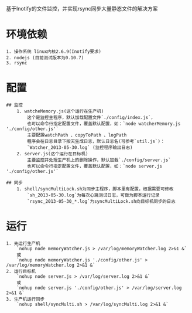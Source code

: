 基于Inotify的文件监控，并实现rsync同步大量静态文件的解决方案

# 环境依赖
	1. 操作系统 linux内核2.6.9(Inotify要求)
	2. nodejs (目前测试版本为0.10.7)
	3. rsync

# 配置
	## 监控
		1. watcheMemory.js(这个运行在生产机)
			这个是监控主程序，默认加载配置文件`./config/index.js`，
			也可以命令行指定配置文件，覆盖默认配置，如：`node watcherMemory.js './config/other.js'`
			主要配置watchPath 、copyToPath 、logPath
			程序会在日志目录下按天生成日志，默认日志名(可参考`util.js`)：
			`Watcher_2013-05-30.log` (监控程序输出日志)
		2. server.js(这个运行在目标机)
			主要监控并处理生产机上的删除操作，默认加载`./config/server.js`
			也可以命令行指定配置文件，覆盖默认配置，如：`node server.js './config/other.js'`

	## 同步
		1. shell/syncMultiLock.sh为同步主程序，脚本里有配置，根据需要可修改
			`sh_2013-05-30.log`为每次心跳测试日志，可做为脚本运行记录
			`rsync_2013-05-30_*.log`为syncMultiLock.sh向目标机同步的日志

# 运行
	1. 先运行生产机
		`nohup node memoryWatcher.js > /var/log/memoryWatcher.log 2>&1 &`
		或
		`nohup node memoryWatcher.js './config/other.js' > /var/log/memoryWatcher.log 2>&1 &`
	2. 运行目标机
		`nohup node server.js > /var/log/server.log 2>&1 &`
		或
		`nohup node server.js './config/other.js' > /var/log/server.log 2>&1 &`
	3. 生产机运行同步
		`nohup shell/syncMulti.sh > /var/log/syncMulti.log 2>&1 &`